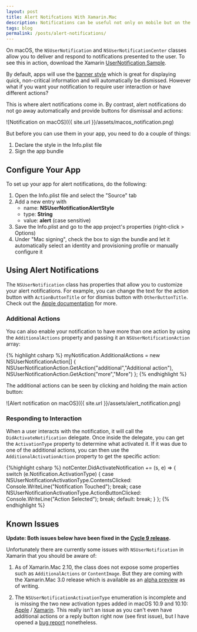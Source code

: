 ```yaml
---
layout: post
title: Alert Notifcations With Xamarin.Mac
description: Notifications can be useful not only on mobile but on the desktop as well. 
tags: blog
permalink: /posts/alert-notifications/
---
```


On macOS, the `NSUserNotification` and `NSUserNotificationCenter` classes allow you to deliver and respond to notifications presented to the user. 
To see this in action, download the Xamarin [UserNotification Sample](https://developer.xamarin.com/samples/mac/UserNotificationExample/).

By default, apps will use the [banner style](https://developer.apple.com/library/content/documentation/General/Reference/InfoPlistKeyReference/Articles/CocoaKeys.html#//apple_ref/doc/uid/TP40009251-SW19) which is great for displaying quick, non-critical information and will automatically be dismissed. However what if you want your notification to require user interaction or have different actions? 

This is where alert notifications come in. By contrast, alert notifications do not go away automatically and provide buttons for dismissal and actions:

![Notification on macOS]({{ site.url }}/assets/macos_notification.png)

 But before you can use them in your app, you need to do a couple of things:

1. Declare the style in the Info.plist file
2. Sign the app bundle

## Configure Your App

To set up your app for alert notifications, do the following:

1. Open the Info.plist file and select the "Source" tab
2. Add a new entry with 
   - name: **NSUserNotificationAlertStyle**
   - type: **String**
   - value: **alert** (case sensitive)
3. Save the Info.plist and go to the app project's properties (right-click > Options)
4. Under "Mac signing", check the box to sign the bundle and let it automatically select an identity and provisioning profile or manually configure it


## Using Alert Notifications

The `NSUserNotification` class has properties that allow you to customize your alert notifications. For example, you can change the text for the action button with `ActionButtonTitle` or for dismiss button with `OtherButtonTitle`. Check out the [Apple documentation](https://developer.apple.com/reference/foundation/nsusernotification) for more. 

### Additional Actions

You can also enable your notification to have more than one action by using the `AdditionalActions` property and passing it an `NSUserNotificationAction` array:
 
{% highlight csharp %}
myNotification.AdditionalActions = new NSUserNotificationAction[] { 
    NSUserNotificationAction.GetAction("additional","Additional action"),
    NSUserNotificationAction.GetAction("more","More")
};
{% endhighlight %}
            
The additional actions can be seen by clicking and holding the main action button:

![Alert notification on macOS]({{ site.url }}/assets/alert_notification.png)


### Responding to Interaction

When a user interacts with the notification, it will call the `DidActivateNotification` delegate. Once inside the delegate, you can get the `ActivationType` property to determine what activated it. If it was due to one of the additional actions, you can then use the `AdditionalActivationAction` property to get the specific action:

{%highlight csharp %}
notCenter.DidActivateNotification += (s, e) => 
{
    switch (e.Notification.ActivationType)
    {
        case NSUserNotificationActivationType.ContentsClicked:
            Console.WriteLine("Notification Touched");
            break;
        case NSUserNotificationActivationType.ActionButtonClicked:
            Console.WriteLine("Action Selected");
            break;
        default:
            break;
    }
};
{% endhighlight %}


## Known Issues

**Update: Both issues below have been fixed in the [Cycle 9 release](https://releases.xamarin.com/stable-release-cycle-9/).**

Unfortunately there are currently some issues with `NSUserNotification` in Xamarin that you should be aware of:

1. As of Xamarin.Mac 2.10, the class does not expose some properties such as `AdditionalActions` or `ContentImage`. But they are coming with the Xamarin.Mac 3.0 release which is available as an [alpha preview](https://releases.xamarin.com/alpha-preview-xamarin-mac-support-on-macos-10-12-sierra/) as of writing.

2. The `NSUserNotificationActivationType` enumeration is incomplete and is missing the two new activation types added in macOS 10.9 and 10.10: [Apple](https://developer.apple.com/reference/foundation/nsusernotification.activationtype) / [Xamarin](https://developer.xamarin.com/api/type/MonoMac.Foundation.NSUserNotificationActivationType/). This really isn't an issue as you can't even have additional actions or a reply button right now (see first issue), but I have opened a [bug report](https://bugzilla.xamarin.com/show_bug.cgi?id=45526) nonetheless.